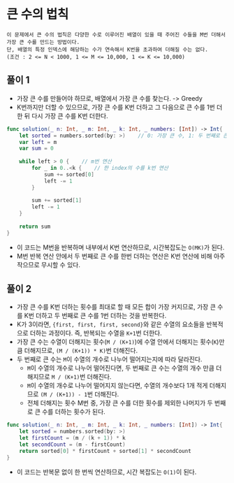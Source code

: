 # 큰 수의 법칙

```
이 문제에서 큰 수의 법칙은 다양한 수로 이루어진 배열이 있을 때 주어진 수들을 M번 더해서 가장 큰 수를 만드는 방법이다.
단, 배열의 특정 인덱스에 해당하는 수가 연속해서 K번을 초과하여 더해질 수는 없다.
(조건 : 2 <= N < 1000, 1 <= M <= 10,000, 1 <= K <= 10,000)
```

## 풀이 1

- 가장 큰 수를 만들어야 하므로, 배열에서 가장 큰 수를 찾는다. -> Greedy
- K번까지만 더할 수 있으므로, 가장 큰 수를 K번 더하고 그 다음으로 큰 수를 1번 더한 뒤 다시 가장 큰 수를 K번 더한다.

```swift
func solution(_ n: Int, _ m: Int, _ k: Int, _ numbers: [Int]) -> Int{
    let sorted = numbers.sorted(by: >)    // 0: 가장 큰 수, 1: 두 번째로 큰 수
    var left = m
    var sum = 0
    
    while left > 0 {    // m번 연산
        for _ in 0..<k {    // 한 index의 수를 k번 연산
            sum += sorted[0]
            left -= 1
        }
        
        sum += sorted[1]
        left -= 1
    }
    
    return sum
}
```

- 이 코드는 M번을 반복하며 내부에서 K번 연산하므로, 시간복잡도는 `O(MK)`가 된다.
- M번 반복 연산 안에서 두 번째로 큰 수를 한번 더하는 연산은 K번 연산에 비해 아주 작으므로 무시할 수 있다.

## 풀이 2

- 가장 큰 수를 K번 더하는 횟수를 최대로 할 때 모든 합이 가장 커지므로, 가장 큰 수를 K번 더하고 두 번째로 큰 수를 1번 더하는 것을 반복한다.
- K가 3이라면, `{first, first, first, second}`와 같은 수열의 요소들을 반복적으로 더하는 과정이다. 즉, 반복되는 수열을 `K+1`번 더한다.
- 가장 큰 수는 수열이 더해지는 횟수(`M / (K+1)`)에 수열 안에서 더해지는 횟수(`K`)만큼 더해지므로, `(M / (K+1)) * K)`번 더해진다.
- 두 번째로 큰 수는 `M`이 수열의 개수로 나누어 떨어지는지에 따라 달라진다.
  - `M`이 수열의 개수로 나누어 떨어진다면, 두 번째로 큰 수는 수열의 개수 만큼 더해지므로 `M / (K+1)`번 더해진다.
  - `M`이 수열의 개수로 나누어 떨어지지 않는다면, 수열의 개수보다 1개 적게 더해지므로 `(M / (K+1)) - 1`번 더해진다.
  - 전체 더해지는 횟수 M번 중, 가장 큰 수를 더한 횟수를 제외한 나머지가 두 번째로 큰 수를 더하는 횟수가 된다.

```swift
func solution(_ n: Int, _ m: Int, _ k: Int, _ numbers: [Int]) -> Int{
    let sorted = numbers.sorted(by: >)
    let firstCount = (m / (k + 1)) * k
    let secondCount = (m - firstCount)
    return sorted[0] * firstCount + sorted[1] * secondCount
}
```
- 이 코드는 반복문 없이 한 번씩 연산하므로, 시간 복잡도는 `O(1)`이 된다.
